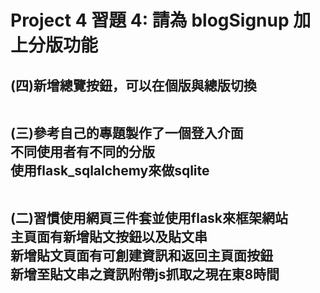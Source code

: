 # Project 4 習題 4: 請為 blogSignup 加上分版功能
<h2>
(四)新增總覽按鈕，可以在個版與總版切換<br><br>

(三)參考自己的專題製作了一個登入介面<br>
不同使用者有不同的分版<br>
使用flask_sqlalchemy來做sqlite<br><br>

(二)習慣使用網頁三件套並使用flask來框架網站<br>
主頁面有新增貼文按鈕以及貼文串<br>
新增貼文頁面有可創建資訊和返回主頁面按鈕<br>
新增至貼文串之資訊附帶js抓取之現在東8時間